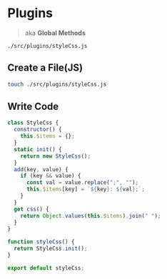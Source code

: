 # **Plugins**

> aka **Global Methods**

```text
./src/plugins/styleCss.js
```

## Create a **File(JS)**

```sh
touch ./src/plugins/styleCss.js
```

## Write **Code**

```js title="plugins/styleCss.js"
class StyleCss {
  constructor() {
    this.$items = {};
  }
  static init() {
    return new StyleCss();
  }
  add(key, value) {
    if (key && value) {
      const val = value.replace(";", "");
      this.$items[key] = `${key}: ${val};`;
    }
  }
  get css() {
    return Object.values(this.$items).join(" ");
  }
}

function styleCss() {
  return StyleCss.init();
}

export default styleCss;
```
